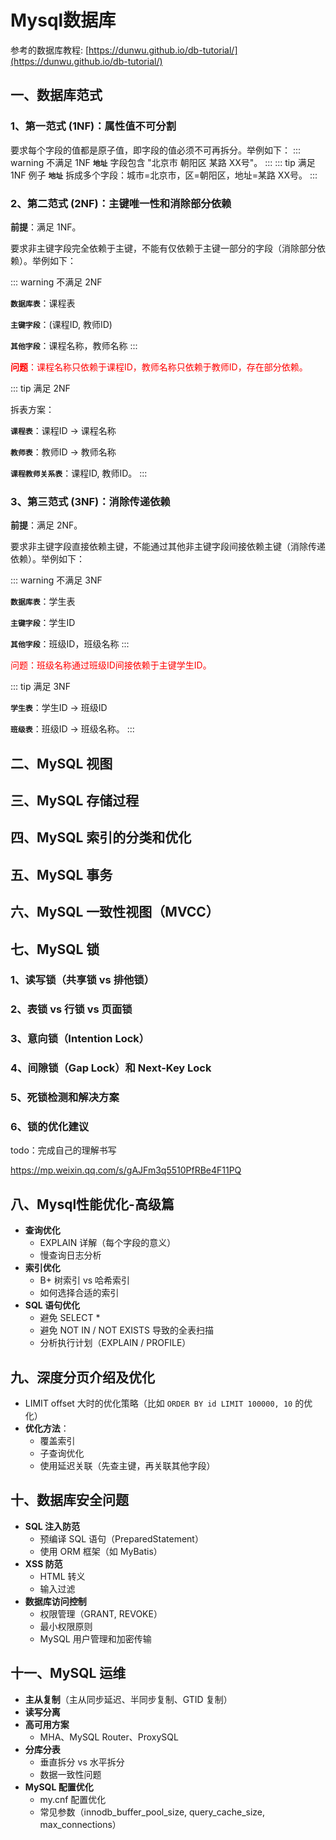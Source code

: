 # Mysql数据库

参考的数据库教程: [https://dunwu.github.io/db-tutorial/](https://dunwu.github.io/db-tutorial/)

## 一、数据库范式

### 1、第一范式 (1NF)：属性值不可分割

要求每个字段的值都是原子值，即字段的值必须不可再拆分。举例如下：
::: warning 不满足 1NF 
**`地址`** 字段包含 "北京市 朝阳区 某路 XX号"。
:::
::: tip 满足 1NF 例子
**`地址`** 拆成多个字段：城市=北京市，区=朝阳区，地址=某路 XX号。
:::

### 2、第二范式 (2NF)：主键唯一性和消除部分依赖

**前提**：满足 1NF。

要求非主键字段完全依赖于主键，不能有仅依赖于主键一部分的字段（消除部分依赖）。举例如下：

::: warning 不满足 2NF

**`数据库表`**：课程表 

**`主键字段`**：(课程ID, 教师ID)

**`其他字段`**：课程名称，教师名称
:::

<span style="color:red">**问题**：课程名称只依赖于课程ID，教师名称只依赖于教师ID，存在部分依赖。</span>

::: tip 满足 2NF

拆表方案：

**`课程表`**：课程ID -> 课程名称

**`教师表`**：教师ID -> 教师名称

**`课程教师关系表`**：课程ID, 教师ID。
:::


### 3、第三范式 (3NF)：消除传递依赖
**前提**：满足 2NF。

要求非主键字段直接依赖主键，不能通过其他非主键字段间接依赖主键（消除传递依赖）。举例如下：

::: warning 不满足 3NF

**`数据库表`**：学生表

**`主键字段`**：学生ID

**`其他字段`**：班级ID，班级名称
:::

<span style="color:red">问题：班级名称通过班级ID间接依赖于主键学生ID。</span>

::: tip 满足 3NF

**`学生表`**：学生ID -> 班级ID

**`班级表`**：班级ID -> 班级名称。
:::

## 二、MySQL 视图

## 三、MySQL 存储过程

## 四、MySQL 索引的分类和优化

## 五、MySQL 事务

## 六、MySQL 一致性视图（MVCC）

## 七、MySQL 锁

### 1、读写锁（共享锁 vs 排他锁）
### 2、表锁 vs 行锁 vs 页面锁
### 3、意向锁（Intention Lock）
### 4、间隙锁（Gap Lock）和 Next-Key Lock
### 5、死锁检测和解决方案
### 6、锁的优化建议

todo：完成自己的理解书写

https://mp.weixin.qq.com/s/gAJFm3q5510PfRBe4F11PQ

## 八、Mysql性能优化-高级篇

- **查询优化**
    - EXPLAIN 详解（每个字段的意义）
    - 慢查询日志分析
- **索引优化**
    - B+ 树索引 vs 哈希索引
    - 如何选择合适的索引
- **SQL 语句优化**
    - 避免 SELECT *
    - 避免 NOT IN / NOT EXISTS 导致的全表扫描
    - 分析执行计划（EXPLAIN / PROFILE）

## 九、深度分页介绍及优化

- LIMIT offset 大时的优化策略（比如 `ORDER BY id LIMIT 100000, 10` 的优化）
- **优化方法**：
    - 覆盖索引
    - 子查询优化
    - 使用延迟关联（先查主键，再关联其他字段）

## 十、数据库安全问题

- **SQL 注入防范**
    - 预编译 SQL 语句（PreparedStatement）
    - 使用 ORM 框架（如 MyBatis）
- **XSS 防范**
    - HTML 转义
    - 输入过滤
- **数据库访问控制**
    - 权限管理（GRANT, REVOKE）
    - 最小权限原则
    - MySQL 用户管理和加密传输


## 十一、MySQL 运维

- **主从复制**（主从同步延迟、半同步复制、GTID 复制）
- **读写分离**
- **高可用方案**
    - MHA、MySQL Router、ProxySQL
- **分库分表**
    - 垂直拆分 vs 水平拆分
    - 数据一致性问题
- **MySQL 配置优化**
    - my.cnf 配置优化
    - 常见参数（innodb_buffer_pool_size, query_cache_size, max_connections）

